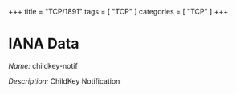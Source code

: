 +++
title = "TCP/1891"
tags = [ "TCP" ]
categories = [ "TCP" ]
+++

# IANA Data

_Name:_ childkey-notif

_Description:_ ChildKey Notification

